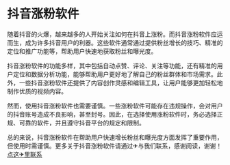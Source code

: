 # 抖音涨粉软件

随着抖音的火爆，越来越多的人开始关注如何在抖音上涨粉。而抖音涨粉软件应运而生，成为许多抖音用户的利器。这些软件通常通过提供粉丝增长的技巧、精准的定位和推广功能等，帮助用户快速地获取粉丝和曝光度。

抖音涨粉软件的功能多样，其中包括自动点赞、评论、关注等功能，还有精准的用户定位和数据分析功能，能够帮助用户更好地了解自己的粉丝群体和市场需求。此外，一些抖音涨粉软件还提供了内容创作灵感和编辑工具，让用户能够更加轻松地制作优质的视频内容。

然而，使用抖音涨粉软件也需要谨慎。一些涨粉软件可能存在违规操作，会对用户的抖音账号造成不良影响，甚至封号。因此，在选择使用涨粉软件时，务必选择正规、可靠的软件，并且遵守抖音平台的规定和限制。

总的来说，抖音涨粉软件在帮助用户快速增长粉丝和曝光度方面发挥了重要作用，但使用时需谨慎。更多关于抖音涨粉软件请通过✈与我们联系，感谢阅读，谢谢！[点这✈里联系](https://abc.k02.cc)